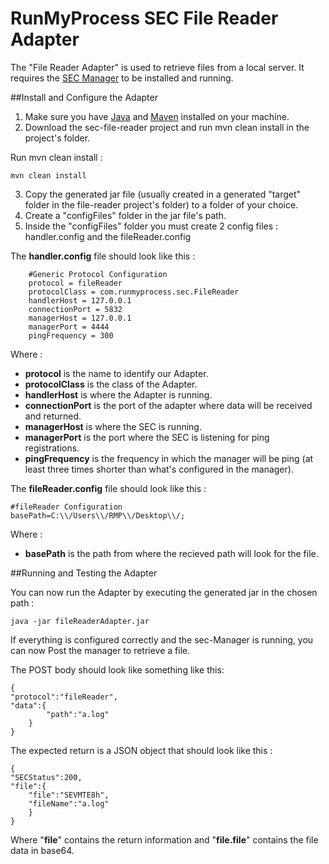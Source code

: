 RunMyProcess SEC File Reader Adapter
====================================

The "File Reader Adapter" is used to retrieve files from a local server. It requires the [SEC Manager](https://github.com/runmyprocess/sec-manager) to be installed and running.  

##Install and Configure the Adapter

1. Make sure you have [Java](http://www.oracle.com/technetwork/java/index.html) and [Maven](http://maven.apache.org/) installed on your machine.
2. Download the sec-file-reader project and run mvn clean install in the project's folder.

Run mvn clean install :

	mvn clean install

3. Copy the generated jar file (usually created in a generated "target" folder in the file-reader project's folder) to a folder of your choice.
4. Create a "configFiles" folder in the jar file's path.
5. Inside the "configFiles" folder you must create 2 config files : handler.config and the fileReader.config

The **handler.config** file should look like this :
    
        #Generic Protocol Configuration
        protocol = fileReader
        protocolClass = com.runmyprocess.sec.FileReader
        handlerHost = 127.0.0.1
        connectionPort = 5832
        managerHost = 127.0.0.1
        managerPort = 4444
        pingFrequency = 300
    
Where : 

* **protocol** is the name to identify our Adapter.
* **protocolClass** is the class of the Adapter.
* **handlerHost** is where the Adapter is running.
* **connectionPort** is the port of the adapter where data will be received and returned.
* **managerHost** is where the SEC is running. 
* **managerPort** is the port where the SEC is listening for ping registrations.
* **pingFrequency** is the frequency in which the manager will be ping (at least three times shorter than what's configured in the manager).
 

The **fileReader.config** file should look like this :
   
    #fileReader Configuration
    basePath=C:\\/Users\\/RMP\\/Desktop\\/;

Where : 

* **basePath** is the path from where the recieved path will look for the file.


##Running and Testing the Adapter

You can now run the Adapter by executing the generated jar in the chosen path :

    java -jar fileReaderAdapter.jar
    
If everything is configured correctly and the sec-Manager is running, you can now Post the manager to retrieve a file. 

The POST body should look like something like this:

	{
	"protocol":"fileReader",
	"data":{
			"path":"a.log"
		} 
	}
    
The expected return is a JSON object that should look like this :

	{
	"SECStatus":200,
	"file":{
		"file":"SEVMTE8h",
		"fileName":"a.log"
		}
	}

Where "**file**" contains the return information and "**file.file**" contains the file data in base64.
